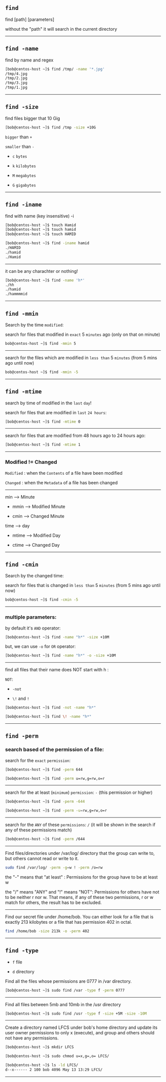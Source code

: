 

## `find`

find [path] [parameters]

without the "path" it will search in the current directory


________________________________________________________________________________________________

## `find -name`


find by name and regex

```bash
[bob@centos-host ~]$ find /tmp/ -name '*.jpg'
/tmp/4.jpg
/tmp/2.jpg
/tmp/3.jpg
/tmp/1.jpg
```

________________________________________________________________________________________________


## `find -size`

find files bigger that 10 Gig

```bash
[bob@centos-host ~]$ find /tmp -size +10G
```

   `bigger` than  `+`
   
   `smaller` than `-`

- `c`   `bytes`


- `k`   `kilobytes`


- `M`   `megabytes`


- `G`   `gigabytes`

________________________________________________________________________________________________


## `find -iname`



find with name (key insensitive) -i

```bash
[bob@centos-host ~]$ touch Hamid
[bob@centos-host ~]$ touch hamid
[bob@centos-host ~]$ touch HAMID

[bob@centos-host ~]$ find -iname hamid
./HAMID
./hamid
./Hamid
```

________________________________________________________________________________________________


it can be any charachter or nothing!

```bash
[bob@centos-host ~]$ find -name 'h*'
./hh
./hamid
./hammmmid
```

________________________________________________________________________________________________


## `find -mmin`



Search by the time `modified`:

search for files that modified in `exact` 5 `minutes` ago (only on that on minute)

```bash
bob@centos-host ~]$ find -mmin 5
```

________________________________________________________________________________________________


search for the files which are modified in `less than` 5 `minutes` (from 5 mins ago until now)

```bash
bob@centos-host ~]$ find -mmin -5
```

________________________________________________________________________________________________



## `find -mtime`




search by time of modified in the `last` `day`!

search for files that are modified in `last` `24 hours`:

```bash
[bob@centos-host ~]$ find -mtime 0
```

________________________________________________________________________________________________



search for files that are modified from 48 hours ago to 24 hours ago:

```bash
[bob@centos-host ~]$ find -mtime 1
```

________________________________________________________________________________________________


### Modified != Changed 

`Modified` : when the `Contents` of a file have been modified

`Changed` :  when the `Metadata` of a file has been changed



----------


min --> Minute

- mmin --> Modified Minute

- cmin --> Changed Minute



time --> day

- mtime --> Modified Day

- ctime --> Changed Day


________________________________________________________________________________________________



## `find -cmin`



Search by the changed time:

search for files that is changed in `less than` 5 `minutes` (from 5 mins ago until now)

```bash
bob@centos-host ~]$ find -cmin -5
```

________________________________________________________________________________________________


### multiple parameters:

by default it's `AND` operator:

```bash
[bob@centos-host ~]$ find -name "h*" -size +10M
```

but, we can use  `-o`  for `OR` operator:

```bash
[bob@centos-host ~]$ find -name "h*" -o -size +10M
```


________________________________________________________________________________________________


find all files that their name does NOT start with h :

`NOT`:

- `-not`

- `\!` and `!`


```bash
[bob@centos-host ~]$ find -not -name "h*"
```

```bash
[bob@centos-host ~]$ find \! -name "h*"
```

________________________________________________________________________________________________

## `find -perm`

### search based of the permission of a file:

search for the `exact` `permission`:

```bash
[bob@centos-host ~]$ find -perm 644
```

```bash
[bob@centos-host ~]$ find -perm u=rw,g=rw,o=r
```

________________________________________________________________________________________________


search for the at least (`minimum`) `permission`: `-` (this permission or higher)

```bash
[bob@centos-host ~]$ find -perm -644
```


```bash
[bob@centos-host ~]$ find -perm -u=rw,g=rw,o=r
```


________________________________________________________________________________________________


search for the `ANY` of these `permissions`: `/` (it will be shown in the search if any of these permissions match)

```bash
[bob@centos-host ~]$ find -perm /644
```

________________________________________________________________________________________________


Find files/directories under /var/log/ directory that the group can write to, but others cannot read or write to it. 


```bash
sudo find /var/log/ -perm -g=w ! -perm /o=rw
```

the "-" means that "at least" : Permissions for the group have to be at least w

the "/" means "ANY" and "!" means "NOT": Permissions for others have not to be neither r nor w. That means, if any of these two permissions, r or w match for others, the result has to be excluded.

________________________________________________________________________________________________


Find our secret file under /home/bob. You can either look for a file that is exactly 213 kilobytes or a file that has permission 402 in octal.

```bash
find /home/bob -size 213k -o -perm 402
```

________________________________________________________________________________________________

## `find -type`

- `f` file

- `d` directory

Find all the files whose permissions are 0777 in /var directory.

```bash
[bob@centos-host ~]$ sudo find /var -type f -perm 0777 
```

________________________________________________________________________________________________


Find all files between 5mb and 10mb in the /usr directory

```bash
[bob@centos-host ~]$ sudo find /usr -type f -size +5M -size -10M
```

________________________________________________________________________________________________


Create a directory named LFCS under bob's home directory and update its user owner permissions to only x (execute),
and group and others should not have any permissions.

```bash
[bob@centos-host ~]$ mkdir LFCS

[bob@centos-host ~]$ sudo chmod u=x,g=,o= LFCS/

[bob@centos-host ~]$ ls -ld LFCS/
d--x------ 2 100 bob 4096 May 13 13:29 LFCS/
```

________________________________________________________________________________________________
